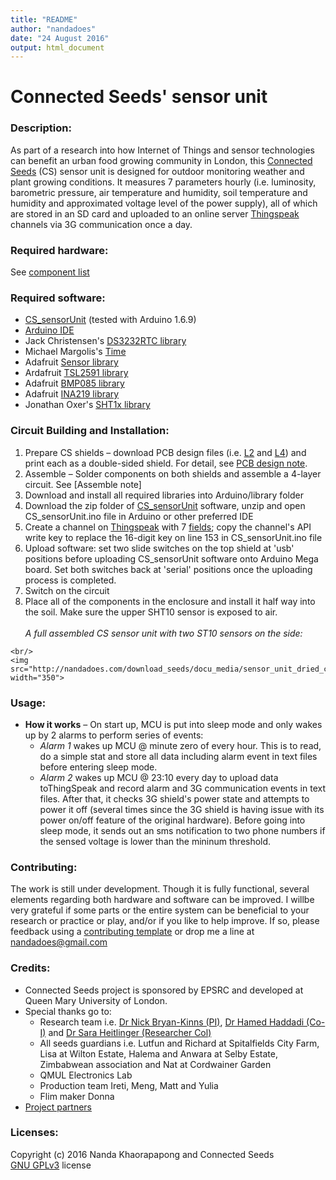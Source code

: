 ```yaml
---
title: "README"
author: "nandadoes"
date: "24 August 2016"
output: html_document
---
```


# Connected Seeds' sensor unit



### Description:
As part of a research into how Internet of Things and sensor technologies can benefit an urban food growing community in London, this [Connected Seeds](http://www.connectedseeds.org) (CS) sensor unit is designed for outdoor monitoring weather and plant growing conditions. It measures 7 parameters hourly (i.e. luminosity, barometric pressure, air temperature and humidity, soil temperature and humidity and approximated voltage level of the power supply), all of which are stored in an SD card and uploaded to an online server [Thingspeak](http://thingspeak.com) channels via 3G communication once a day.


### Required hardware:
See [component list](https://github.com/nandadoes/cs-sensor-unit/wiki/Required-Hardware:-list-of-components)

### Required software:
* [CS_sensorUnit](https://github.com/nandakrpp/connectedseeds/raw/master/cs_sensorUnit.zip) (tested with Arduino 1.6.9)
* [Arduino IDE](https://www.arduino.cc/en/Main/Software)
* Jack Christensen's [DS3232RTC library](https://github.com/JChristensen/DS3232RTC)
* Michael Margolis's [Time ](http://www.pjrc.com/teensy/td_libs_Time.html)
* Adafruit [Sensor library](https://github.com/adafruit/Adafruit_Sensor)
* Ardafruit [TSL2591 library](https://github.com/adafruit/Adafruit_TSL2591_Library)
* Adafruit [BMP085 library](https://github.com/adafruit/Adafruit-BMP085-Library)
* Adafruit [INA219 library](https://github.com/adafruit/Adafruit_INA219)
* Jonathan Oxer's [SHT1x library](https://github.com/practicalarduino/SHT1x)

### Circuit Building and Installation: 
  1. Prepare CS shields – download PCB design files (i.e. [L2](http://nandadoes.com/download_seeds/docu_media/seedsShieldTwo.zip) and [L4](http://nandadoes.com/download_seeds/docu_media/seedsShieldFour.zip)) and print each as a double-sided shield. For detail, see [PCB design note](https://github.com/nandadoes/cs-sensor-unit/wiki/PCB-design-note).      
  2.  Assemble – Solder components on both shields and assemble a 4-layer circuit. See [Assemble note]
  3. Download and install all required libraries into Arduino/library folder
  4. Download the zip folder of [CS_sensorUnit](https://github.com/nandadoes/cs-sensor-unit/blob/master/cs_sensorUnit.zip) software, unzip and open CS_sensorUnit.ino file in Arduino or other preferred IDE
  5. Create a channel on [Thingspeak](https://thingspeak.com/channels) with 7 [fields](https://www.mathworks.com/help/thingspeak/create-a-channel.html); copy the channel's API write key to replace the 16-digit key on line 153 in CS_sensorUnit.ino file   
  6. Upload software: set two slide switches on the top shield at 'usb' positions before uploading CS_sensorUnit software onto Arduino Mega board. Set both switches back at 'serial' positions once the uploading process is completed.
  7. Switch on the circuit
  8. Place all of the components in the enclosure and install it half way into the soil. Make sure the upper SHT10 sensor is exposed to air.   
    <br/>
    _A full assembled CS sensor unit with two ST10 sensors on the side:_    

    <br/>
    <img src="http://nandadoes.com/download_seeds/docu_media/sensor_unit_dried_cut.jpg" width="350">


### Usage:
* __How it works__ – On start up, MCU is put into sleep mode and only wakes up by 2 alarms to perform series of events: 
    + _Alarm 1_ wakes up MCU @ minute zero of every hour. This is to read, do a simple stat and store all data including alarm event in text files before entering sleep mode. 
    + _Alarm 2_ wakes up MCU @ 23:10 every day to upload data toThingSpeak and record alarm and 3G communication events in text files. After that, it checks 3G shield's power state and attempts to power it off (several times since the 3G shield is having issue with its power on/off feature of the original hardware). Before going into sleep mode, it sends out an sms notification to two phone numbers if the sensed voltage is lower than the mininum threshold.


### Contributing: 
The work is still under development. Though it is fully functional, several elements regarding both hardware and software can be improved. I willbe very grateful if some parts or the entire system can be beneficial to your research or practice or play, and/or if you like to help improve. If so, please feedback using a [contributing template](https://github.com/nandakrpp/connectedseeds/edit/nandakrpp-cs-contributing-1/contributing.md?pr=/nandakrpp/connectedseeds/pull/2) or drop me a line at nandadoes@gmail.com

### Credits:
* Connected Seeds project is sponsored by EPSRC and developed at   Queen Mary University of London. 
* Special thanks go to: 
    + Research team i.e. [Dr Nick Bryan-Kinns (PI)](http://www.eecs.qmul.ac.uk/~nickbk/), [Dr Hamed Haddadi (Co-I)](http://www.eecs.qmul.ac.uk/~hamed/) and [Dr Sara Heitlinger (Researcher Col)](http://saraheitlinger.net/)
    + All seeds guardians i.e. Lutfun and Richard at Spitalfields City Farm, Lisa at Wilton Estate, Halema and Anwara at Selby Estate, Zimbabwean association and Nat at Cordwainer Garden
    + QMUL Electronics Lab
    + Production team Ireti, Meng, Matt and Yulia
    + Flim maker Donna
* [Project partners](http://connectedseeds.eecs.qmul.ac.uk/partners/)

### Licenses:

Copyright (c) 2016 Nanda Khaorapapong and Connected Seeds     
[GNU GPLv3](https://www.gnu.org/licenses/gpl-3.0.en.html) license
